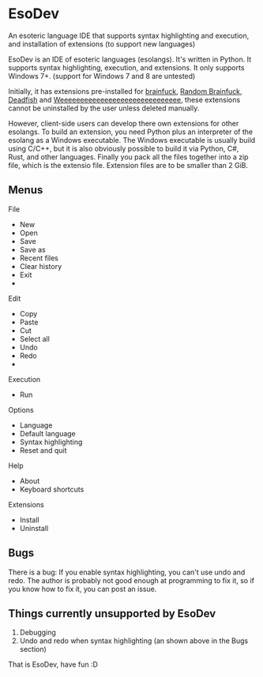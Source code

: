 # EsoDev
 An esoteric language IDE that supports syntax highlighting and execution, and installation of extensions (to support new languages)

EsoDev is an IDE of esoteric languages (esolangs). It's written in Python. It supports syntax highlighting, execution, and extensions. It only supports Windows 7+. (support for Windows 7 and 8 are untested)

Initially, it has extensions pre-installed for [brainfuck](https://esolangs.org/wiki/Brainfuck), [Random Brainfuck](https://esolangs.org/wiki/Random_Brainfuck), [Deadfish](https://esolangs.org/wiki/Deadfish) and [Weeeeeeeeeeeeeeeeeeeeeeeeeeeeee](https://esolangs.org/wiki/Weeeeeeeeeeeeeeeeeeeeeeeeeeeeee), these extensions cannot be uninstalled by the user unless deleted manually.

However, client-side users can develop there own extensions for other esolangs. To build an extension, you need Python plus an interpreter of the esolang as a Windows executable. The Windows executable is usually build using C/C++, but it is also obviously possible to build it via Python, C&#35;, Rust, and other languages. Finally you pack all the files together into a zip file, which is the extensio file. Extension files are to be smaller than 2 GiB.

## Menus
File
* New
* Open
* Save
* Save as
* Recent files
* Clear history
* Exit
* 
Edit
* Copy
* Paste
* Cut
* Select all
* Undo
* Redo
* 
Execution
* Run
  
Options
* Language
* Default language
* Syntax highlighting
* Reset and quit

Help
* About
* Keyboard shortcuts
  
Extensions
* Install
* Uninstall

## Bugs
There is a bug: If you enable syntax highlighting, you can't use undo and redo. The author is probably not good enough at programming to fix it, so if you know how to fix it, you can post an issue.

## Things currently unsupported by EsoDev
1. Debugging
2. Undo and redo when syntax highlighting (an shown above in the Bugs section)

That is EsoDev, have fun :D
